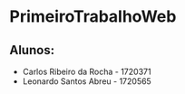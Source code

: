 # PrimeiroTrabalhoWeb

## Alunos:
 - Carlos Ribeiro da Rocha - 1720371
 - Leonardo Santos Abreu - 1720565

